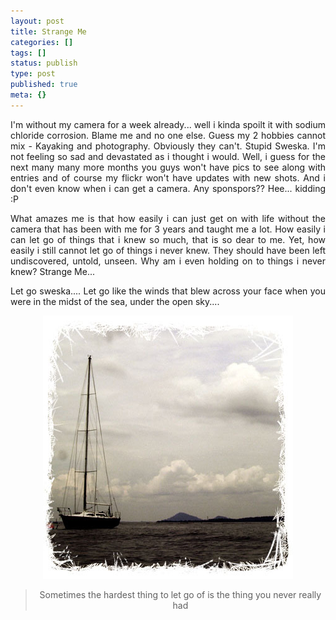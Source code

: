 ```yaml
---
layout: post
title: Strange Me
categories: []
tags: []
status: publish
type: post
published: true
meta: {}
---
```

<p align="justify">I'm without my camera for a week already... well i kinda spoilt it with sodium chloride corrosion. Blame me and no one else. Guess my 2 hobbies cannot mix - Kayaking and photography. Obviously they can't. Stupid Sweska. I'm not feeling so sad and devastated as i thought i would. Well, i guess for the next many many more months you guys won't have pics to see along with entries and of course my flickr won't have updates with new shots. And i don't even know when i can get a camera. Any sponspors?? Hee... kidding :P</p>
<p align="justify">What amazes me is that how easily i can just get on with life without the camera that has been with me for 3 years and taught me a lot. How easily i can let go of things that i knew so much, that is so dear to me. Yet, how easily i still cannot let go of things i never knew. They should have been left undiscovered, untold, unseen. Why am i even holding on to things i never knew? Strange Me...</p>
<p align="justify">Let go sweska.... Let go like the winds that blew across your face when you were in the midst of the sea, under the open sky....</p>
<p align="center"><img src="/img/sp.jpg" /></p>

<blockquote>
<p align="center">Sometimes the hardest thing to let go of is the thing you never really had</p>
</blockquote>
